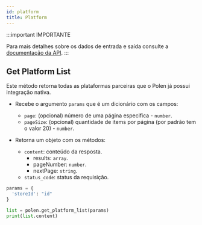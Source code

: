 ```yaml
---
id: platform
title: Platform
---
```

:::important IMPORTANTE

Para mais detalhes sobre os dados de entrada e saída consulte a [documentação da API](/api-reference).
:::

## Get Platform List
Este método retorna todas as plataformas parceiras que o Polen já possui integração nativa.

- Recebe o argumento `params` que é um dicionário com os campos:
    - `page`: (opcional) número de uma página especifica - `number`.
    - `pageSize`: (opcional) quantidade de items por página (por padrão tem o valor 20) - `number`.


- Retorna um objeto com os métodos:
    - `content`: conteúdo da resposta.
        - results: `array`.
        - pageNumber: `number`.
        - nextPage: `string`.
    - `status_code`: status da requisição.
```python
params = {
  'storeId': "id"
}

list = polen.get_platform_list(params)
print(list.content)
```